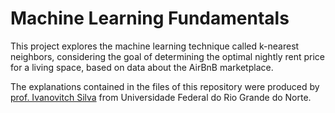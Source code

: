 # Machine Learning Fundamentals

This project explores the machine learning technique called k-nearest neighbors, considering the goal of determining the optimal nightly rent price for a living space, based on data about the AirBnB marketplace.

The explanations contained in the files of this repository were produced by [prof. Ivanovitch Silva](https://github.com/ivanovitchm) from Universidade Federal do Rio Grande do Norte.

